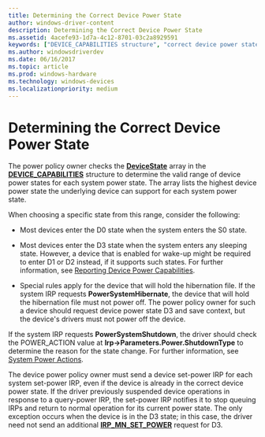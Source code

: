 ```yaml
---
title: Determining the Correct Device Power State
author: windows-driver-content
description: Determining the Correct Device Power State
ms.assetid: 4acefe93-1d7a-4c12-8701-03c2a8929591
keywords: ["DEVICE_CAPABILITIES structure", "correct device power states WDK power management", "device power states WDK power management"]
ms.author: windowsdriverdev
ms.date: 06/16/2017
ms.topic: article
ms.prod: windows-hardware
ms.technology: windows-devices
ms.localizationpriority: medium
---
```


# Determining the Correct Device Power State





The power policy owner checks the [**DeviceState**](devicestate.md) array in the [**DEVICE\_CAPABILITIES**](https://msdn.microsoft.com/library/windows/hardware/ff543095) structure to determine the valid range of device power states for each system power state. The array lists the highest device power state the underlying device can support for each system power state.

When choosing a specific state from this range, consider the following:

-   Most devices enter the D0 state when the system enters the S0 state.

-   Most devices enter the D3 state when the system enters any sleeping state. However, a device that is enabled for wake-up might be required to enter D1 or D2 instead, if it supports such states. For further information, see [Reporting Device Power Capabilities](reporting-device-power-capabilities.md).

-   Special rules apply for the device that will hold the hibernation file. If the system IRP requests **PowerSystemHibernate**, the device that will hold the hibernation file must not power off. The power policy owner for such a device should request device power state D3 and save context, but the device's drivers must not power off the device.

If the system IRP requests **PowerSystemShutdown**, the driver should check the POWER\_ACTION value at **Irp-&gt;Parameters.Power.ShutdownType** to determine the reason for the state change. For further information, see [System Power Actions](system-power-actions.md).

The device power policy owner must send a device set-power IRP for each system set-power IRP, even if the device is already in the correct device power state. If the driver previously suspended device operations in response to a query-power IRP, the set-power IRP notifies it to stop queuing IRPs and return to normal operation for its current power state. The only exception occurs when the device is in the D3 state; in this case, the driver need not send an additional [**IRP\_MN\_SET\_POWER**](https://msdn.microsoft.com/library/windows/hardware/ff551744) request for D3.

 

 




